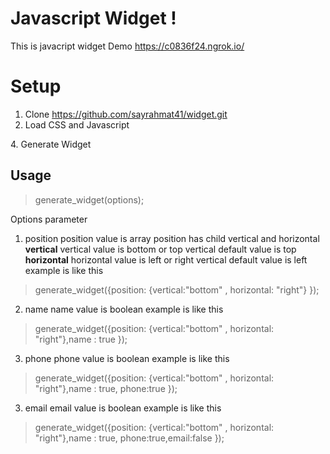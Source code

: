 # Javascript Widget !
This is javacript widget
Demo https://c0836f24.ngrok.io/

# Setup

 1. Clone https://github.com/sayrahmat41/widget.git
 2. Load CSS and Javascript
  <link rel="stylesheet" href="widget.css">
  <script src="widget.js"></script>
 4. Generate Widget
  <script>
    generate_widget({position: {vertical:"bottom" , horizontal: "right"} ,name: true, phone: true, email: false });
  </script>

## Usage


> generate_widget(options);

Options parameter
 1. position
	position value is array
	position has child vertical and horizontal
	**vertical**
		vertical value is bottom or top
		vertical default value is top
	**horizontal**
		horizontal value is left or right
		vertical default value is left
	example is like this
>   generate_widget({position: {vertical:"bottom" , horizontal: "right"} });
 2. name
	 name value is boolean
example is like this
>   generate_widget({position: {vertical:"bottom" , horizontal: "right"},name : true });
3. phone
	 phone value is boolean
example is like this
>   generate_widget({position: {vertical:"bottom" , horizontal: "right"},name : true, phone:true });
3. email
	 email value is boolean
example is like this
>   generate_widget({position: {vertical:"bottom" , horizontal: "right"},name : true, phone:true,email:false });

